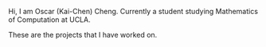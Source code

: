 
Hi, I am Oscar (Kai-Chen) Cheng. Currently a student studying Mathematics of Computation at UCLA.

These are the projects that I have worked on.
